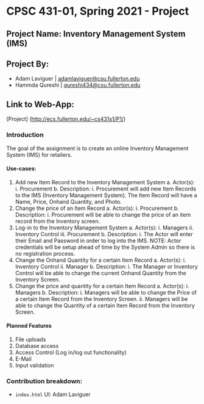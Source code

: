 # CPSC 431-01, Spring 2021 - Project
## Project Name: Inventory Management System (IMS)
## Project By: 
* Adam Laviguer | adamlaviguer@csu.fullerton.edu
* Hammda Qureshi | qureshi434@csu.fullerton.edu

## Link to Web-App:
[Project] (http://ecs.fullerton.edu/~cs431s1/P1/)

### Introduction
The goal of the assignment is to create an online Inventory Management System (IMS) for retailers. 
#### Use-cases:
1. Add new Item Record to the Inventory Management System
	a. Actor(s):
		i. Procurement
	b. Description:
		i. Procurement will add new Item Records to the IMS (Inventory Management System). The Item Record will have a Name, Price, Onhand Quantity, and Photo.
2. Change the price of an Item Record
	a. Actor(s):
		i. Procurement
	b. Description:
		i. Procurement will be able to change the price of an item record from the Inventory screen.
3. Log-in to the Inventory Management System
	a. Actor(s):
		i. Managers
		ii. Inventory Control
		iii. Procurement
	b. Description:
		i. The Actor will enter their Email and Password in order to log into the IMS. NOTE: Actor credentials will be setup ahead of time by the System Admin so there is no registration process.
4. Change the Onhand Quantity for a certain Item Record
	a. Actor(s):
		i. Inventory Control
		ii. Manager
	b. Description:
		i. The Manager or Inventory Control will be able to change the current Onhand Quantity from the Inventory Screen.
5. Change the price and quantity for a certain Item Record
	a. Actor(s):
		i. Managers
	b. Description:
		i. Managers will be able to change the Price of a certain Item Record from the Inventory Screen.
		ii. Managers will be able to change the Quantity of a certain Item Record from the Inventory Screen.

#### Planned Features
1. File uploads
2. Database access
3. Access Control (Log in/log out functionality)
4. E-Mail
5. Input validation

### Contribution breakdown:
* `index.html` UI: Adam Laviguer
